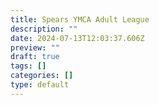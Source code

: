```yaml
---
title: Spears YMCA Adult League
description: ""
date: 2024-07-13T12:03:37.606Z
preview: ""
draft: true
tags: []
categories: []
type: default
---
```

